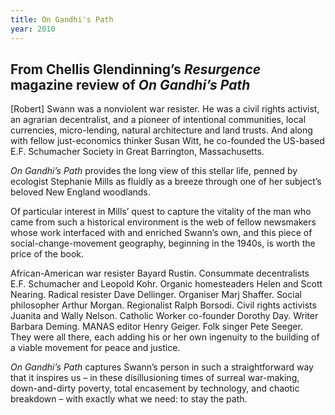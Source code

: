```yaml
---
title: On Gandhi's Path
year: 2010
---
```


## From Chellis Glendinning’s *Resurgence* magazine review of *On Gandhi’s Path*

[Robert] Swann was a nonviolent war resister. He was a civil rights activist, an agrarian decentralist, and a pioneer of intentional communities, local currencies, micro-lending, natural architecture and land trusts. And along with fellow just-economics thinker Susan Witt, he co-founded the US-based E.F. Schumacher Society in Great Barrington, Massachusetts.

*On Gandhi’s Path* provides the long view of this stellar life, penned by ecologist Stephanie Mills as fluidly as a breeze through one of her subject’s beloved New England woodlands.

Of particular interest in Mills’ quest to capture the vitality of the man who came from such a historical environment is the web of fellow newsmakers whose work interfaced with and enriched Swann’s own, and this piece of social-change-movement geography, beginning in the 1940s, is worth the price of the book.

African-American war resister Bayard Rustin. Consummate decentralists E.F. Schumacher and Leopold Kohr. Organic homesteaders Helen and Scott Nearing. Radical resister Dave Dellinger. Organiser Marj Shaffer. Social philosopher Arthur Morgan. Regionalist Ralph Borsodi. Civil rights activists Juanita and Wally Nelson. Catholic Worker co-founder Dorothy Day. Writer Barbara Deming. MANAS editor Henry Geiger. Folk singer Pete Seeger. They were all there, each adding his or her own ingenuity to the building of a viable movement for peace and justice.

*On Gandhi’s Path* captures Swann’s person in such a straightforward way that it inspires us &ndash; in these disillusioning times of surreal war-making, down-and-dirty poverty, total encasement by technology, and chaotic breakdown &ndash; with exactly what we need: to stay the path.
